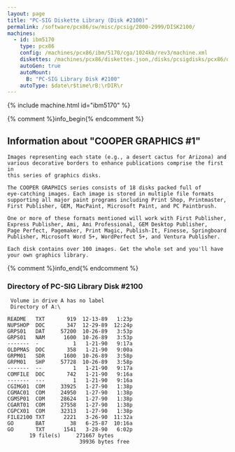 ```yaml
---
layout: page
title: "PC-SIG Diskette Library (Disk #2100)"
permalink: /software/pcx86/sw/misc/pcsig/2000-2999/DISK2100/
machines:
  - id: ibm5170
    type: pcx86
    config: /machines/pcx86/ibm/5170/cga/1024kb/rev3/machine.xml
    diskettes: /machines/pcx86/diskettes.json,/disks/pcsigdisks/pcx86/diskettes.json
    autoGen: true
    autoMount:
      B: "PC-SIG Library Disk #2100"
    autoType: $date\r$time\rB:\rDIR\r
---
```


{% include machine.html id="ibm5170" %}

{% comment %}info_begin{% endcomment %}

## Information about "COOPER GRAPHICS #1"

    Images representing each state (e.g., a desert cactus for Arizona) and
    various decorative borders to enhance publications comprise the first in
    this series of graphics disks.
    
    The COOPER GRAPHICS series consists of 18 disks packed full of
    eye-catching images. Each image is stored in multiple file formats
    supporting all major paint programs including Print Shop, Printmaster,
    First Publisher, GEM, MacPaint, Microsoft Paint, and PC Paintbrush.
    
    One or more of these formats mentioned will work with First Publisher,
    Express Publisher, Ami, Ami Professional, GEM Desktop Publisher,
    Page Perfect, Pagemaker, Print Magic, Publish-It, Finesse, Springboard
    Publisher, Microsoft Word 5+, WordPerfect 5+, and Ventura Publisher.
    
    Each disk contains over 100 images. Get the whole set and you'll have
    your own graphics library.
{% comment %}info_end{% endcomment %}


### Directory of PC-SIG Library Disk #2100

     Volume in drive A has no label
     Directory of A:\

    README   TXT       919  12-13-89   1:23p
    NUPSHOP  DOC       347  12-29-89  12:24p
    GRPS01   DAT     57200  10-26-89   3:53p
    GRPS01   NAM      1600  10-26-89   3:53p
    -------  -           1   1-21-90   9:17a
    OLDPMAS  DOC       358   1-21-90   9:00a
    GRPM01   SDR      1600  10-26-89   3:58p
    GRPM01   SHP     57728  10-26-89   3:58p
    -------  --          1   1-21-90   9:17a
    COMFILE  DOC       742   1-21-90   9:16a
    -------  ---         1   1-21-90   9:16a
    CGIMG01  COM     33925   1-27-90   1:38p
    CGMAC01  COM     24950   1-27-90   1:38p
    CGMSP01  COM     28624   1-27-90   1:38p
    CGART01  COM     27558   1-27-90   1:38p
    CGPCX01  COM     32313   1-27-90   1:38p
    FILE2100 TXT      2221   3-26-90  11:32a
    GO       BAT        38   6-25-87  10:16a
    GO       TXT      1541   3-28-90   6:02p
           19 file(s)     271667 bytes
                           39936 bytes free
